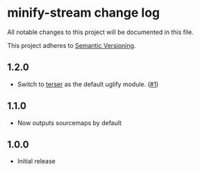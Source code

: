 # minify-stream change log

All notable changes to this project will be documented in this file.

This project adheres to [Semantic Versioning](http://semver.org/).

## 1.2.0
* Switch to [terser](https://github.com/fabiosantoscode/terser) as the default uglify module. ([#1](https://github.com/goto-bus-stop/minify-stream/pull/1))

## 1.1.0
* Now outputs sourcemaps by default

## 1.0.0
* Initial release
